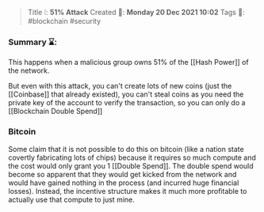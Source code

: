> Title ❕: **51% Attack**
> Created 📅: **Monday 20 Dec 2021 10:02**
  Tags 📎: #blockchain #security 

### Summary ⌛:
This happens when a malicious group owns 51% of the [[Hash Power]] of the network.

But even with this attack, you can't create lots of new coins (just the [[Coinbase]] that already existed), you can't steal coins as you need the private key of the account to verify the transaction, so you can only do a [[Blockchain Double Spend]]

### Bitcoin
Some claim that it is not possible to do this on bitcoin (like a nation state covertly fabricating lots of chips) because it requires so much compute and the cost would only grant you 1 [[Double Spend]]. The double spend would become so apparent that they would get kicked from the network and would have gained nothing in the process (and incurred huge financial losses). Instead, the incentive structure makes it much more profitable to actually use that compute to just mine.